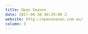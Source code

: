 ```yaml
---
title: Open Season
date: 2017-06-30 00:29:00 Z
website: http://openseason.com.au/
column: 3
---
```


